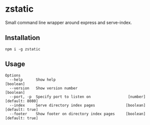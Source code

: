 # zstatic

Small command line wrapper around express and serve-index.

## Installation

```
npm i -g zstatic
```

## Usage

```
Options
  --help      Show help                                                [boolean]
  --version   Show version number                                      [boolean]
  --port, -p  Specify port to listen on                 [number] [default: 8080]
  --index     Serve directory index pages              [boolean] [default: true]
  --footer    Show footer on directory index pages     [boolean] [default: true]
```
